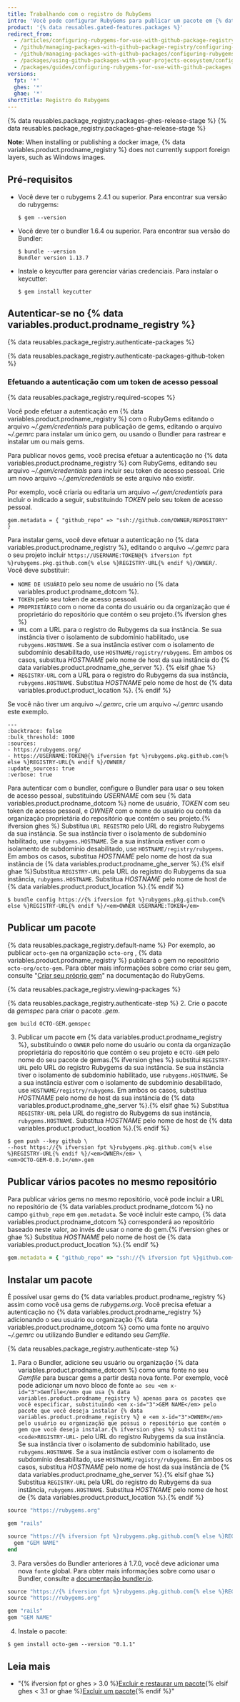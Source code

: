 ```yaml
---
title: Trabalhando com o registro do RubyGems
intro: 'Você pode configurar RubyGems para publicar um pacote em {% data variables.product.prodname_registry %} e usar pacotes armazenados em {% data variables.product.prodname_registry %} como dependências em um projeto Ruby com o Bundler.'
product: '{% data reusables.gated-features.packages %}'
redirect_from:
  - /articles/configuring-rubygems-for-use-with-github-package-registry
  - /github/managing-packages-with-github-package-registry/configuring-rubygems-for-use-with-github-package-registry
  - /github/managing-packages-with-github-packages/configuring-rubygems-for-use-with-github-packages
  - /packages/using-github-packages-with-your-projects-ecosystem/configuring-rubygems-for-use-with-github-packages
  - /packages/guides/configuring-rubygems-for-use-with-github-packages
versions:
  fpt: '*'
  ghes: '*'
  ghae: '*'
shortTitle: Registro do Rubygems
---
```


{% data reusables.package_registry.packages-ghes-release-stage %}
{% data reusables.package_registry.packages-ghae-release-stage %}

**Note:** When installing or publishing a docker image, {% data variables.product.prodname_registry %} does not currently support foreign layers, such as Windows images.

## Pré-requisitos

- Você deve ter o rubygems 2.4.1 ou superior. Para encontrar sua versão do rubygems:

  ```shell
  $ gem --version
  ```

- Você deve ter o bundler 1.6.4 ou superior. Para encontrar sua versão do Bundler:

  ```shell
  $ bundle --version
  Bundler version 1.13.7
  ```

- Instale o keycutter para gerenciar várias credenciais. Para instalar o keycutter:

  ```shell
  $ gem install keycutter
  ```

## Autenticar-se no {% data variables.product.prodname_registry %}

{% data reusables.package_registry.authenticate-packages %}

{% data reusables.package_registry.authenticate-packages-github-token %}

### Efetuando a autenticação com um token de acesso pessoal

{% data reusables.package_registry.required-scopes %}

Você pode efetuar a autenticação em {% data variables.product.prodname_registry %} com o RubyGems editando o arquivo *~/.gem/credentials* para publicação de gems, editando o arquivo *~/.gemrc* para instalar um único gem, ou usando o Bundler para rastrear e instalar um ou mais gems.

Para publicar novos gems, você precisa efetuar a autenticação no {% data variables.product.prodname_registry %} com RubyGems, editando seu arquivo *~/.gem/credentials* para incluir seu token de acesso pessoal.  Crie um novo arquivo *~/.gem/credentials* se este arquivo não existir.

Por exemplo, você criaria ou editaria um arquivo *~/.gem/credentials* para incluir o indicado a seguir, substituindo *TOKEN* pelo seu token de acesso pessoal.

```shell
gem.metadata = { "github_repo" => "ssh://github.com/OWNER/REPOSITORY" }
```

Para instalar gems, você deve efetuar a autenticação no {% data variables.product.prodname_registry %}, editando o arquivo *~/.gemrc* para o seu projeto incluir `https://USERNAME:TOKEN@{% ifversion fpt %}rubygems.pkg.github.com{% else %}REGISTRY-URL{% endif %}/OWNER/`. Você deve substituir:
  - `NOME DE USUÁRIO` pelo seu nome de usuário no {% data variables.product.prodname_dotcom %}.
  - `TOKEN` pelo seu token de acesso pessoal.
  - `PROPRIETÁRIO` com o nome da conta do usuário ou da organização que é proprietário do repositório que contém o seu projeto.{% ifversion ghes %}
  - `URL` com a URL para o registro do Rubygems da sua instância. Se sua instância tiver o isolamento de subdomínio habilitado, use `rubygems.HOSTNAME`. Se a sua instância estiver com o isolamento de subdomínio desabilitado, use `HOSTNAME/registry/rubygems`. Em ambos os casos, substitua *HOSTNAME* pelo nome de host da sua instância do {% data variables.product.prodname_ghe_server %}.
{% elsif ghae %}
  - `REGISTRY-URL` com a URL para o registro do Rubygems da sua instância, `rubygems.HOSTNAME`. Substitua *HOSTNAME* pelo nome de host de {% data variables.product.product_location %}.
{% endif %}

Se você não tiver um arquivo *~/.gemrc*, crie um arquivo *~/.gemrc* usando este exemplo.

```shell
---
:backtrace: false
:bulk_threshold: 1000
:sources:
- https://rubygems.org/
- https://USERNAME:TOKEN@{% ifversion fpt %}rubygems.pkg.github.com{% else %}REGISTRY-URL{% endif %}/OWNER/
:update_sources: true
:verbose: true  

```

Para autenticar com o bundler, configure o Bundler para usar o seu token de acesso pessoal, substituindo *USERNAME* com seu {% data variables.product.prodname_dotcom %} nome de usuário, *TOKEN* com seu token de acesso pessoal, e *OWNER* com o nome do usuário ou conta da organização proprietária do repositório que contém o seu projeto.{% ifversion ghes %} Substitua `URL REGISTRO` pelo URL do registro Rubygems da sua instância. Se sua instância tiver o isolamento de subdomínio habilitado, use `rubygems.HOSTNAME`. Se a sua instância estiver com o isolamento de subdomínio desabilitado, use `HOSTNAME/registry/rubygems`. Em ambos os casos, substitua *HOSTNAME* pelo nome de host da sua instância de {% data variables.product.prodname_ghe_server %}.{% elsif ghae %}Substitua `REGISTRY-URL` pela URL do registro do Rubygems da sua instância, `rubygems.HOSTNAME`. Substitua *HOSTNAME* pelo nome de host de {% data variables.product.product_location %}.{% endif %}

```shell
$ bundle config https://{% ifversion fpt %}rubygems.pkg.github.com{% else %}REGISTRY-URL{% endif %}/<em>OWNER USERNAME:TOKEN</em>
```

## Publicar um pacote

{% data reusables.package_registry.default-name %} Por exemplo, ao publicar `octo-gem` na organização `octo-org` , {% data variables.product.prodname_registry %} publicará o gem no repositório `octo-org/octo-gem`. Para obter mais informações sobre como criar seu gem, consulte "[Criar seu próprio gem](http://guides.rubygems.org/make-your-own-gem/)" na documentação do RubyGems.

{% data reusables.package_registry.viewing-packages %}

{% data reusables.package_registry.authenticate-step %}
2. Crie o pacote da *gemspec* para criar o pacote *.gem*.
  ```shell
  gem build OCTO-GEM.gemspec
  ```
3. Publicar um pacote em {% data variables.product.prodname_registry %}, substituindo o `OWNER` pelo nome do usuário ou conta da organização proprietária do repositório que contém o seu projeto e `OCTO-GEM` pelo nome do seu pacote de gemas.{% ifversion ghes %} substitui `REGISTRY-URL` pelo URL do registro Rubygems da sua instância. Se sua instância tiver o isolamento de subdomínio habilitado, use `rubygems.HOSTNAME`. Se a sua instância estiver com o isolamento de subdomínio desabilitado, use `HOSTNAME/registry/rubygems`. Em ambos os casos, substitua *HOSTNAME* pelo nome de host da sua instância de {% data variables.product.prodname_ghe_server %}.{% elsif ghae %} Substitua `REGISTRY-URL` pela URL do registro do Rubygems da sua instância, `rubygems.HOSTNAME`. Substitua *HOSTNAME* pelo nome de host de {% data variables.product.product_location %}.{% endif %}

  ```shell
  $ gem push --key github \
  --host https://{% ifversion fpt %}rubygems.pkg.github.com{% else %}REGISTRY-URL{% endif %}/<em>OWNER</em> \
  <em>OCTO-GEM-0.0.1</em>.gem
  ```

## Publicar vários pacotes no mesmo repositório

Para publicar vários gems no mesmo repositório, você pode incluir a URL no repositório de {% data variables.product.prodname_dotcom %} no campo `github_repo` em `gem.metadata`. Se você incluir este campo, {% data variables.product.prodname_dotcom %} corresponderá ao repositório baseado neste valor, ao invés de usar o nome do gem.{% ifversion ghes or ghae %} Substitua *HOSTNAME* pelo nome de host de {% data variables.product.product_location %}.{% endif %}

```ruby
gem.metadata = { "github_repo" => "ssh://{% ifversion fpt %}github.com{% else %}HOSTNAME{% endif %}/OWNER/REPOSITORY" }
```

## Instalar um pacote

É possível usar gems do {% data variables.product.prodname_registry %} assim como você usa gems de *rubygems.org*. Você precisa efetuar a autenticação no {% data variables.product.prodname_registry %} adicionando o seu usuário ou organização {% data variables.product.prodname_dotcom %} como uma fonte no arquivo *~/.gemrc* ou utilizando Bundler e editando seu *Gemfile*.

{% data reusables.package_registry.authenticate-step %}
1. Para o Bundler, adicione seu usuário ou organização {% data variables.product.prodname_dotcom %} como uma fonte no seu *Gemfile* para buscar gems a partir desta nova fonte. Por exemplo, você pode adicionar um novo bloco de </code>fonte `ao seu <em x-id="3">Gemfile</em> que usa {% data variables.product.prodname_registry %} apenas para os pacotes que você especificar, substituindo <em x-id="3">GEM NAME</em> pelo pacote que você deseja instalar {% data variables.product.prodname_registry %} e <em x-id="3">OWNER</em> pelo usuário ou organização que possui o repositório que contém o gem que você deseja instalar.{% ifversion ghes %} substitua <code>REGISTRY-URL-` pelo URL do registro Rubygems da sua instância. Se sua instância tiver o isolamento de subdomínio habilitado, use `rubygems.HOSTNAME`. Se a sua instância estiver com o isolamento de subdomínio desabilitado, use `HOSTNAME/registry/rubygems`. Em ambos os casos, substitua *HOSTNAME* pelo nome de host da sua instância de {% data variables.product.prodname_ghe_server %}.{% elsif ghae %} Substitua `REGISTRY-URL` pela URL do registro do Rubygems da sua instância, `rubygems.HOSTNAME`. Substitua *HOSTNAME* pelo nome de host de {% data variables.product.product_location %}.{% endif %}

  ```ruby
  source "https://rubygems.org"

  gem "rails"

  source "https://{% ifversion fpt %}rubygems.pkg.github.com{% else %}REGISTRY-URL{% endif %}/OWNER" do
    gem "GEM NAME"
  end
  ```

3. Para versões do Bundler anteriores à 1.7.0, você deve adicionar uma nova `fonte` global. Para obter mais informações sobre como usar o Bundler, consulte a [documentação bundler.io](http://bundler.io/v1.5/gemfile.html).

  ```ruby
  source "https://{% ifversion fpt %}rubygems.pkg.github.com{% else %}REGISTRY-URL{% endif %}/OWNER"
  source "https://rubygems.org"

  gem "rails"
  gem "GEM NAME"
  ```

4. Instale o pacote:
  ```shell
  $ gem install octo-gem --version "0.1.1"
  ```

## Leia mais

- "{% ifversion fpt or ghes > 3.0 %}[Excluir e restaurar um pacote](/packages/learn-github-packages/deleting-and-restoring-a-package){% elsif ghes < 3.1 or ghae %}[Excluir um pacote](/packages/learn-github-packages/deleting-a-package){% endif %}"
